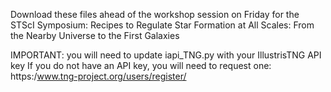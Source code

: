 Download these files ahead of the workshop session on Friday for the STScI Symposium: Recipes to Regulate Star Formation at All Scales: From the Nearby Universe to the First Galaxies

IMPORTANT: you will need to update iapi_TNG.py with your IllustrisTNG API key
If you do not have an API key, you will need to request one: https:/www.tng-project.org/users/register/
